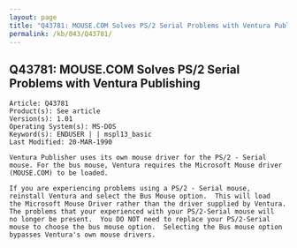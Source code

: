 ```yaml
---
layout: page
title: "Q43781: MOUSE.COM Solves PS/2 Serial Problems with Ventura Publishing"
permalink: /kb/043/Q43781/
---
```


## Q43781: MOUSE.COM Solves PS/2 Serial Problems with Ventura Publishing

	Article: Q43781
	Product(s): See article
	Version(s): 1.01
	Operating System(s): MS-DOS
	Keyword(s): ENDUSER | | mspl13_basic
	Last Modified: 20-MAR-1990
	
	Ventura Publisher uses its own mouse driver for the PS/2 - Serial
	mouse. For the bus mouse, Ventura requires the Microsoft Mouse driver
	(MOUSE.COM) to be loaded.
	
	If you are experiencing problems using a PS/2 - Serial mouse,
	reinstall Ventura and select the Bus Mouse option.  This will load
	the Microsoft Mouse Driver rather than the driver supplied by Ventura.
	The problems that your experienced with your PS/2-Serial mouse will
	no longer be present.  You DO NOT need to replace your PS/2-Serial
	mouse to choose the bus mouse option.  Selecting the Bus mouse option
	bypasses Ventura's own mouse drivers.
